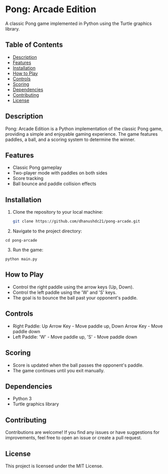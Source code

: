 # Pong: Arcade Edition

A classic Pong game implemented in Python using the Turtle graphics library.

## Table of Contents

- [Description](#description)
- [Features](#features)
- [Installation](#installation)
- [How to Play](#how-to-play)
- [Controls](#controls)
- [Scoring](#scoring)
- [Dependencies](#dependencies)
- [Contributing](#contributing)
- [License](#license)

## Description

Pong: Arcade Edition is a Python implementation of the classic Pong game, providing a simple and enjoyable gaming experience. The game features paddles, a ball, and a scoring system to determine the winner.

## Features

- Classic Pong gameplay
- Two-player mode with paddles on both sides
- Score tracking
- Ball bounce and paddle collision effects

## Installation

1. Clone the repository to your local machine:

   ```bash
   git clone https://github.com/dhanushdc21/pong-arcade.git
   ```
2. Navigate to the project directory:
```
cd pong-arcade
```
3. Run the game:
```
python main.py
```
## How to Play

- Control the right paddle using the arrow keys (Up, Down).
- Control the left paddle using the 'W' and 'S' keys.
- The goal is to bounce the ball past your opponent's paddle.

## Controls

- Right Paddle: Up Arrow Key - Move paddle up, Down Arrow Key - Move paddle down
- Left Paddle: 'W' - Move paddle up, 'S' - Move paddle down

## Scoring

- Score is updated when the ball passes the opponent's paddle.
- The game continues until you exit manually.

## Dependencies

- Python 3
- Turtle graphics library

## Contributing

Contributions are welcome! If you find any issues or have suggestions for improvements, feel free to open an issue or create a pull request.

## License

This project is licensed under the MIT License.

